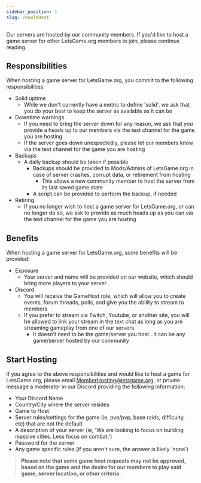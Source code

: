 ```yaml
---
sidebar_position: 1
slug: /HowToHost
---
```


Our servers are hosted by our community members. If you'd like to host a game server for other LetsGame.org members to join, please continue reading.

## Responsibilities
When hosting a game server for LetsGame.org, you commit to the following responsibilities:

- Solid uptime
  - While we don't currently have a metric to define 'solid', we ask that you do your best to keep the server as available as it can be
- Downtime warnings
  - If you need to bring the server down for any reason, we ask that you provide a heads up to our members via the text channel for the game you are hosting
  - If the server goes down unexpectedly, please let our members know via the text channel for the game you are hosting
- Backups
  - A daily backup should be taken if possible
    - Backups should be provided to Mods/Admins of LetsGame.org in case of server crashes, corrupt data, or retirement from hosting
      - This allows a new community member to host the server from its last saved game state
    - A script can be provided to perform the backup, if needed
- Retiring
  - If you no longer wish to host a game server for LetsGame.org, or can no longer do so, we ask to provide as much heads up as you can via the text channel for the game you are hosting

## Benefits
When hosting a game server for LetsGame.org, some benefits will be provided:

- Exposure
  - Your server and name will be provided on our website, which should bring more players to your server
- Discord
  - You will receive the GameHost role, which will allow you to create events, forum threads, polls, and give you the ability to stream to members
  - If you prefer to stream via Twitch, Youtube, or another site, you will be allowed to link your stream in the text chat as long as you are streaming gameplay from one of our servers
    - It doesn't need to be the game/server you host...it can be any game/server hosted by our community

## Start Hosting
If you agree to the above responsibilities and would like to host a game for LetsGame.org, please email MemberHosting@letsgame.org, or private message a moderator in our Discord providing the following information:

- Your Discord Name
- Country/City where the server resides
- Game to Host
- Server rules/settings for the game (ie, pve/pvp, base raids, difficulty, etc) that are not the default
- A description of your server (ie, 'We are looking to focus on building massive cities. Less focus on combat.')
- Password for the server
- Any game specific rules (if you aren't sure, the answer is likely 'none')

> **Please note that some game host requests may not be approved, based on the game and the desire for our members to play said game, server location, or other criteria.**
  